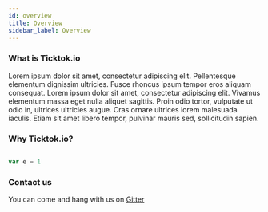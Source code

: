 ```yaml
---
id: overview
title: Overview
sidebar_label: Overview
---
```


### What is Ticktok.io

Lorem ipsum dolor sit amet, consectetur adipiscing elit. Pellentesque elementum dignissim ultricies. Fusce rhoncus ipsum tempor eros aliquam consequat. Lorem ipsum dolor sit amet, consectetur adipiscing elit. Vivamus elementum massa eget nulla aliquet sagittis. Proin odio tortor, vulputate ut odio in, ultrices ultricies augue. Cras ornare ultrices lorem malesuada iaculis. Etiam sit amet libero tempor, pulvinar mauris sed, sollicitudin sapien.

### Why Ticktok.io?

## 
```javascript
var e = 1
```

### Contact us

You can come and hang with us on [Gitter](https://gitter.im/ticktok-io/community?utm_source=share-link&utm_medium=link&utm_campaign=share-link) 

